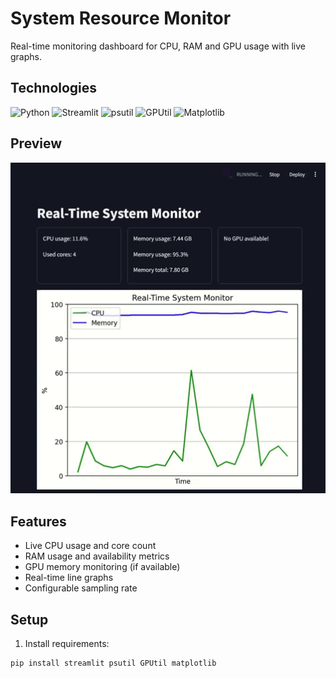 # System Resource Monitor

Real-time monitoring dashboard for CPU, RAM and GPU usage with live graphs.

## Technologies
![Python](https://img.shields.io/badge/Python-306998?style=flat&logo=python&logoColor=white) 
![Streamlit](https://img.shields.io/badge/Streamlit-FF4B4B?style=flat&logo=streamlit&logoColor=white)
![psutil](https://img.shields.io/badge/psutil-00B4D8?style=flat&logoColor=white) 
![GPUtil](https://img.shields.io/badge/GPUtil-4CAF50?style=flat&logoColor=white)
![Matplotlib](https://img.shields.io/badge/Matplotlib-11557C?style=flat&logo=python&logoColor=white)

## Preview
![Monitor Dashboard](preview.gif)

## Features
- Live CPU usage and core count
- RAM usage and availability metrics
- GPU memory monitoring (if available)
- Real-time line graphs
- Configurable sampling rate

## Setup
1. Install requirements:
```bash
pip install streamlit psutil GPUtil matplotlib
